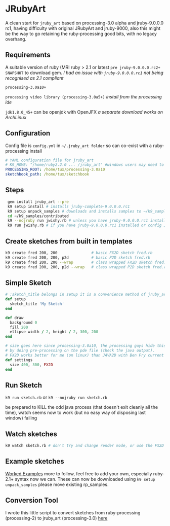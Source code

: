 # JRubyArt
A clean start for `jruby_art` based on processing-3.0 alpha and jruby-9.0.0.0 rc1, having difficulty with original JRubyArt and jruby-9000, also this might be the way to go retaining the ruby-processing good bits, with no legacy overhang.
## Requirements
 
A suitable version of ruby (MRI ruby > 2.1 or latest `pre jruby-9.0.0.0.rc2+ SNAPSHOT` to download gem. *I had an issue with `jruby-9.0.0.0.rc1` not being recognised as 2.1 compliant*

`processing-3.0a10+`

`processing video library (processing-3.0a5+)` _install from the processing ide_

`jdk1.8.0_45+` can be openjdk with OpenJFX _a separate download works on ArchLinux_

## Configuration

Config file is `config.yml` in `~/.jruby_art folder` so can co-exist with a ruby-processing install

```yaml
# YAML configuration file for jruby_art
# K9_HOME: "/home/ruby2.2.0 ... /jruby_art" #windows users may need to set this
PROCESSING_ROOT: /home/tux/processing-3.0a10
sketchbook_path: /home/tux/sketchbook
```

## Steps 


```bash
 gem install jruby_art --pre
 k9 setup install # installs jruby-complete-9.0.0.0.rc1
 k9 setup unpack_samples # downloads and installs samples to ~/k9_samples
 cd ~/k9_samples/contributed
 k9 --nojruby run jwishy.rb # unless you have jruby-9.0.0.0.rc1 installed or config JRUBY: 'false'
 k9 run jwishy.rb # if you have jruby-9.0.0.0.rc1 installed or config JRUBY: 'false'
```
## Create sketches from built in templates
```bash
k9 create fred 200, 200               # basic FX2D sketch fred.rb
k9 create fred 200, 200, p2d          # basic P2D sketch fred.rb
k9 create fred 200, 200 --wrap        # class wrapped FX2D sketch fred.rb
k9 create fred 200, 200, p2d --wrap   # class wrapped P2D sketch fred.rb
```

## Simple Sketch
```ruby
# :sketch_title belongs in setup it is a convenience method of jruby_art-3.0
def setup
  sketch_title 'My Sketch'
end

def draw
  background 0
  fill 200
  ellipse width / 2, height / 2, 300, 200
end

# size goes here since processing-3.0a10, the processing guys hide this
# by doing pre-processing on the pde file (check the java output).
# FX2D works better for me (on linux) than JAVA2D with Ben Fry current loop() kludge
def settings
  size 400, 300, FX2D
end
```
## Run Sketch
`k9 run sketch.rb`
or
`k9 --nojruby run sketch.rb`

be prepared to KILL the odd java process (that doesn't exit cleanly all the time), watch seems now to work (but no easy way of disposing last window) failing

## Watch sketches
```bash
k9 watch sketch.rb # don't try and change render mode, or use the FX2D render mode
```

## Example sketches

[Worked Examples](https://github.com/jruby_art/samples4jruby_art3) more to follow, feel free to add your own, especially ruby-2.1+ syntax now we can. These can now be downloaded using `k9 setup unpack_samples` please move existing rp_samples.

## Conversion Tool

I wrote this little script to convert sketches from ruby-processing (processing-2) to jruby_art (processing-3.0) [here](https://gist.github.com/monkstone/1a658bdda4ea21c204c5)

